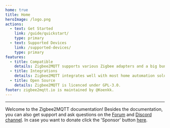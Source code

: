 ```yaml
---
home: true
title: Home
heroImage: /logo.png
actions:
  - text: Get Started
    link: /guide/quickstart/
    type: primary
  - text: Supported Devices
    link: /supported-devices/
    type: primary
features:
  - title: Compatible
    details: Zigbee2MQTT supports various Zigbee adapters and a big bunch of devices.
  - title: Integrations
    details: Zigbee2MQTT integrates well with most home automation solution because it uses MQTT.
  - title: Open Source
    details: Zigbee2MQTT is licenced under GPL-3.0.
footer: zigbee2mqtt.io is maintained by @Koenkk.
---
```


<hr>

Welcome to the Zigbee2MQTT documentation! Besides the documentation, you can also get support and ask questions on the [Forum](https://github.com/Koenkk/zigbee2mqtt/discussions) and [Discord channel](https://discord.gg/NyseBeK). In case you want to donate click the 'Sponsor' button [here](https://github.com/Koenkk/zigbee2mqtt).
